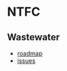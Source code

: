 # NTFC

## Wastewater
- [roadmap](https://github.com/orgs/ntfc-interns/projects/1/views/1)
- [issues](https://github.com/ntfc-interns/wastewater/issues)
